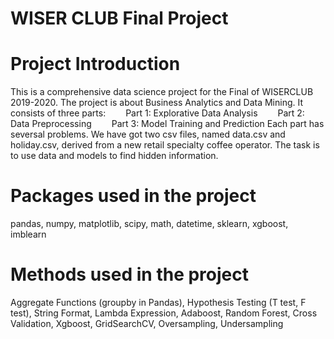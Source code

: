 # WISER CLUB Final Project

# Project Introduction

This is a comprehensive data science project for the Final of WISERCLUB 2019-2020.
The project is about Business Analytics and Data Mining. It consists of three parts:
  Part 1: Explorative Data Analysis
  Part 2: Data Preprocessing
  Part 3: Model Training and Prediction
Each part has seversal problems. We have got two csv files, named data.csv and holiday.csv, derived from
a new retail specialty coffee operator. The task is to use data and models to find hidden information.

# Packages used in the project

pandas, numpy, matplotlib, scipy, math, datetime, sklearn, xgboost, imblearn

# Methods used in the project

Aggregate Functions (groupby in Pandas), Hypothesis Testing (T test, F test), String Format, Lambda Expression,
Adaboost, Random Forest, Cross Validation, Xgboost, GridSearchCV, Oversampling, Undersampling

